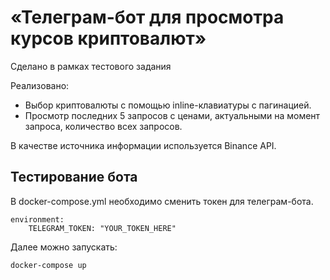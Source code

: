 # «Телеграм-бот для просмотра курсов криптовалют»

Сделано в рамках тестового задания

Реализовано:

- Выбор криптовалюты с помощью inline-клавиатуры с пагинацией.
- Просмотр последних 5 запросов с ценами, актуальными на момент запроса, количество всех запросов.

В качестве источника информации используется Binance API.

## Тестирование бота

В docker-compose.yml необходимо сменить токен для телеграм-бота.

```compose
environment:
    TELEGRAM_TOKEN: "YOUR_TOKEN_HERE"
```

Далее можно запускать:

```bash
docker-compose up
```
